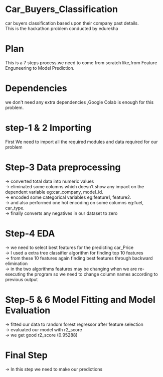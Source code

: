 # Car_Buyers_Classification
car buyers classification based upon their company past details.  
This is the hackathon problem conducted by edurekha
# Plan
This is a 7 steps process.we need to come from scratch like,from Feature Enguneering to Model Prediction.
# Dependencies
we don't need any extra dependencies ,Google Colab is enough for this problem.
# step-1 & 2 Importing
First We need to import all the required modules and data required for our problem
# Step-3 Data preprocessing
-> converted total data into numeric values  
-> eliminated some columns which doesn’t show any impact on the dependent variable eg:car_company, model_id.  
-> encoded some categorical variables eg:feature1,  feature2.  
-> and also performed one hot encoding on some columns eg:fuel, car_type.  
-> finally converts any negatives in our dataset to zero
# Step-4 EDA
-> we need to select best features for the predicting car_Price  
-> I used a extra tree classifier algorithm for finding top 10 features  
-> from these 10 features again finding best features through backward elimination  
-> in the two algorithms features may be changing when we are re-executing the program so we need to change column names according to previous output
# Step-5 & 6 Model Fitting and Model Evaluation
-> fitted our data to random forest regressor after feature selection  
-> evaluated our model with r2_score  
-> we get good r2_score (0.95288)
# Final Step 
-> In this step we need to make our predictions





